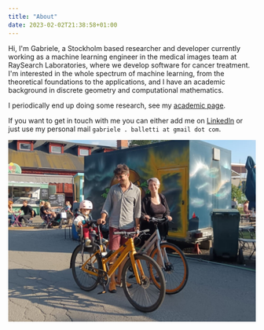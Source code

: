```yaml
---
title: "About"
date: 2023-02-02T21:38:58+01:00
---
```


Hi, I'm Gabriele, a Stockholm based researcher and developer currently working as a machine learning engineer in the medical images team at RaySearch Laboratories, where we develop software for cancer treatment. I'm interested in the whole spectrum of machine learning, from the theoretical foundations to the applications, and I have an academic background in discrete geometry and computational mathematics.

I periodically end up doing some research, see my [academic page](/research). 

If you want to get in touch with me you can either add me on [LinkedIn](https://www.linkedin.com/in/gabriele-balletti/) or just use my personal mail `gabriele . balletti at gmail dot com`.

![a family picture](photo.jpg)